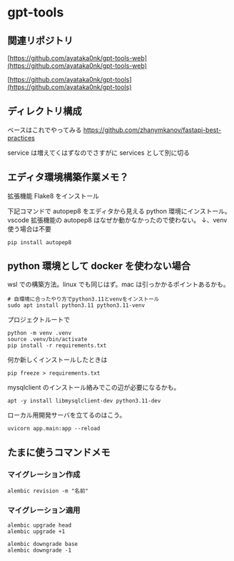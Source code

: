 # gpt-tools

## 関連リポジトリ

[https://github.com/ayataka0nk/gpt-tools-web](https://github.com/ayataka0nk/gpt-tools-web)

[https://github.com/ayataka0nk/gpt-tools](https://github.com/ayataka0nk/gpt-tools)

## ディレクトリ構成

ベースはこれでやってみる
https://github.com/zhanymkanov/fastapi-best-practices

service は増えてくはずなのでさすがに services として別に切る

## エディタ環境構築作業メモ？

拡張機能 Flake8 をインストール

下記コマンドで autopep8 をエディタから見える python 環境にインストール。vscode 拡張機能の autopep8 はなぜか動かなかったので使わない。
↓、venv 使う場合は不要

```
pip install autopep8
```

## python 環境として docker を使わない場合

wsl での構築方法。linux でも同じはず。mac は引っかかるポイントあるかも。

```
# 自環境に合ったやり方でpython3.11とvenvをインストール
sudo apt install python3.11 python3.11-venv
```

プロジェクトルートで

```
python -m venv .venv
source .venv/bin/activate
pip install -r requirements.txt
```

何か新しくインストールしたときは

```
pip freeze > requirements.txt
```

mysqlclient のインストール絡みでこの辺が必要になるかも。

```
apt -y install libmysqlclient-dev python3.11-dev
```

ローカル用開発サーバを立てるのはこう。

```
uvicorn app.main:app --reload
```

## たまに使うコマンドメモ

### マイグレーション作成

```
alembic revision -m "名前"
```

### マイグレーション適用

```
alembic upgrade head
alembic upgrade +1
```

```
alembic downgrade base
alembic downgrade -1
```
